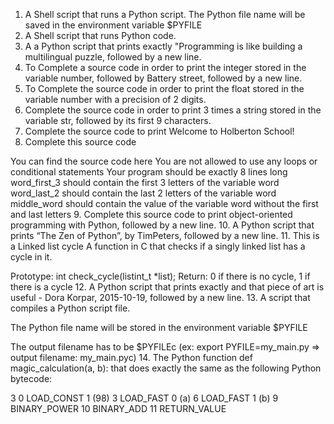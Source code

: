 1. A Shell script that runs a Python script. The Python file name will be saved in the environment variable $PYFILE
2. A Shell script that runs Python code.
3. A a Python script that prints exactly "Programming is like building a multilingual puzzle, followed by a new line.
4. To Complete a source code in order to print the integer stored in the variable number, followed by Battery street, followed by a new line.
5. To Complete the source code in order to print the float stored in the variable number with a precision of 2 digits.
6. Complete the source code in order to print 3 times a string stored in the variable str, followed by its first 9 characters.
7. Complete the source code to print Welcome to Holberton School!
8. Complete this source code

You can find the source code here
You are not allowed to use any loops or conditional statements
Your program should be exactly 8 lines long
word_first_3 should contain the first 3 letters of the variable word
word_last_2 should contain the last 2 letters of the variable word
middle_word should contain the value of the variable word without the first and last letters
9. Complete this source code to print object-oriented programming with Python, followed by a new line.
10. A Python script that prints “The Zen of Python”, by TimPeters, followed by a new line.
11.  This is a Linked list cycle
A function in C that checks if a singly linked list has a cycle in it.

Prototype: int check_cycle(listint_t *list);
Return: 0 if there is no cycle, 1 if there is a cycle
12. A Python script that prints exactly and that piece of art is useful - Dora Korpar, 2015-10-19, followed by a new line.
13. A script that compiles a Python script file.

The Python file name will be stored in the environment variable $PYFILE

The output filename has to be $PYFILEc (ex: export PYFILE=my_main.py => output filename: my_main.pyc)
14. The Python function def magic_calculation(a, b): that does exactly the same as the following Python bytecode:

  3           0 LOAD_CONST               1 (98)
              3 LOAD_FAST                0 (a)
              6 LOAD_FAST                1 (b)
              9 BINARY_POWER
             10 BINARY_ADD
             11 RETURN_VALUE
